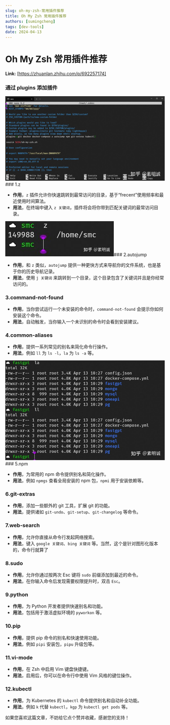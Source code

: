 ```yaml
---
slug: oh-my-zsh-常用插件推荐
title: Oh My Zsh 常用插件推荐
authors: [sumingcheng]
tags: [dev-tools]
date: 2024-04-13
---
```


# Oh My Zsh 常用插件推荐



 **Link:** [https://zhuanlan.zhihu.com/p/692257174]

### 通过 plugins 添加插件  
![74e30ce277a2eb5ced6f07e223493902](../image/74e30ce277a2eb5ced6f07e223493902.jpg)### 1.z  

* **作用**，`z` 插件允许你快速跳转到最常访问的目录，基于“frecent”使用频率和最近使用时间算法。
* **用法**，在终端中键入 `z 关键词`，插件将会将你带到匹配关键词的最常访问目录。

![a7772fe25cd7ba3e73e963dd867d8fcf](../image/a7772fe25cd7ba3e73e963dd867d8fcf.jpg)### 2.autojump  

* **作用**，和 `z` 类似，`autojump` 提供一种更快方式来导航你的文件系统，也是基于你的历史导航记录。
* **用法**，使用 `j 关键词` 来跳转到一个目录，这个目录包含了关键词并且是你经常访问的。

### 3.command-not-found  

* **作用**，当你尝试运行一个未安装的命令时，`command-not-found` 会提示你如何安装这个命令。
* **用法**，自动触发，当你输入一个未识别的命令时会看到安装建议。

### 4.common-aliases  

* **作用**，提供一系列常见的别名来简化命令行操作。
* **用法**，例如 `ll` 为 `ls -l`，`la` 为 `ls -a` 等。

![8eef63887ce892788353316e35833b05](../image/8eef63887ce892788353316e35833b05.jpg)### 5.npm  

* **作用**，为常用的 npm 命令提供别名和简化操作。
* **用法**，例如 `npmgs` 查看全局安装的 npm 包，`npmi` 用于安装依赖等。

### 6.git-extras  

* **作用**，添加一些额外的 git 工具，扩展 git 的功能。
* **用法**，提供诸如 `git-undo`、`git-setup`、`git-changelog` 等命令。

### 7.web-search  

* **作用**，允许你直接从命令行发起网络搜索。
* **用法**，键入 `google 关键词`、`bing 关键词` 等。当然，这个是针对图形化版本的，命令行就算了

### 8.sudo  

* **作用**，允许你通过按两次 Esc 键将 `sudo` 前缀添加到最近的命令。
* **用法**，在你输入命令后发现需要权限提升时，双击 `Esc`。

### 9.python  

* **作用**，为 Python 开发者提供快速别名和功能。
* **用法**，包括用于激活虚拟环境的 `pyworkon` 等。

### 10.pip  

* **作用**，提供 pip 命令的别名和快速使用功能。
* **用法**，例如 `pipi` 安装包，`pipu` 升级包等。

### 11.vi-mode  

* **作用**，在 Zsh 中启用 Vim 键盘快捷键。
* **用法**，启用后，你可以在命令行中使用 Vim 风格的键位操作。

### 12.kubectl  

* **作用**，为 Kubernetes 的 `kubectl` 命令提供别名和自动补全功能。
* **用法**，例如 `k` 代替 `kubectl`，`kgp` 为 `kubectl get pods` 等。

  


如果您喜欢这篇文章，不妨给它点个赞并收藏，感谢您的支持！